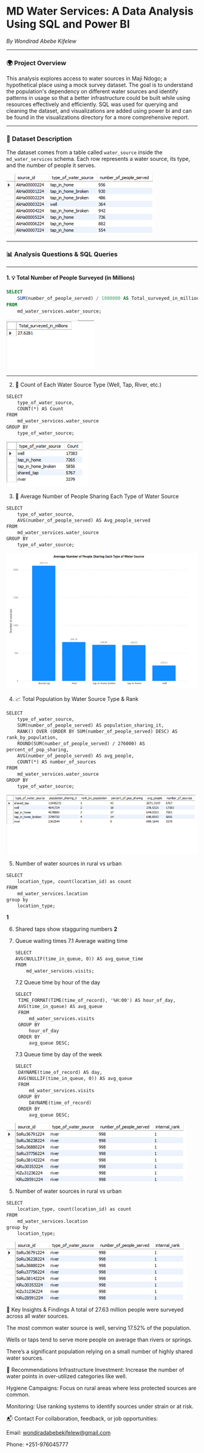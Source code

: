 # MD Water Services: A Data Analysis Using SQL and Power BI
*By Wondirad Abebe Kifelew*

---

### 🌍 **Project Overview**  

This analysis explores access to water sources in Maji Ndogo; a hypothetical place using a mock survey dataset. The goal is to understand the population's dependency on different water sources and identify patterns in usage so that a better infrastructure could be built while using resources effectively and efficiently. SQL was used for querying and cleaning the dataset, and visualizations are added using power bi and can be found in the visualizations directory for a more comprehensive report.

---

### 📂 **Dataset Description**  

The dataset comes from a table called `water_source` inside the `md_water_services` schema. Each row represents a water source, its type, and the number of people it serves.

![Dashboard screenshot](Images/scr1.jpg)

---

### 📊 **Analysis Questions & SQL Queries**  

---

#### 1. 💡 Total Number of People Surveyed (in Millions)

```sql
SELECT 
    SUM(number_of_people_served) / 1000000 AS Total_surveyed_in_millions
FROM 
    md_water_services.water_source;
```
![Dashboard screenshot](Images/scr2.jpg)

---
2. 🧾 Count of Each Water Source Type (Well, Tap, River, etc.)
```
SELECT 
    type_of_water_source,
    COUNT(*) AS Count
FROM 
    md_water_services.water_source
GROUP BY 
    type_of_water_source;
```
![Dashboard screenshot](Images/scr3-table.jpg)

3. 👥 Average Number of People Sharing Each Type of Water Source
```
SELECT 
    type_of_water_source,
    AVG(number_of_people_served) AS Avg_people_served
FROM 
    md_water_services.water_source
GROUP BY 
    type_of_water_source;
```
![Dashboard screenshot](Images/scr4.jpg)

4. 📈 Total Population by Water Source Type & Rank
```
SELECT 
    type_of_water_source,
    SUM(number_of_people_served) AS population_sharing_it,
    RANK() OVER (ORDER BY SUM(number_of_people_served) DESC) AS rank_by_population,
    ROUND(SUM(number_of_people_served) / 276000) AS percent_of_pop_sharing,
    AVG(number_of_people_served) AS avg_people,
    COUNT(*) AS number_of_sources
FROM 
    md_water_services.water_source
GROUP BY 
    type_of_water_source;
```
![Dashboard screenshot](Images/scr5.jpg)

5. Number of water sources in rural vs urban 
```
SELECT
    location_type, count(location_id) as count   
FROM
    md_water_services.location 
group by
    location_type;
```
**1**

6. Shared taps show stagguring numbers
**2**

7. Queue waiting times
   7.1 Average waiting time
    ```
    SELECT 
    AVG(NULLIF(time_in_queue, 0)) AS avg_queue_time
    FROM 
        md_water_services.visits;
    ```
    7.2 Queue time by hour of the day
   ```
   SELECT 
    TIME_FORMAT(TIME(time_of_record), '%H:00') AS hour_of_day,
    AVG(time_in_queue) AS avg_queue
    FROM 
        md_water_services.visits
    GROUP BY 
        hour_of_day
    ORDER BY 
        avg_queue DESC;

   ```
   7.3 Queue time by day of the week
   ```
   SELECT 
    DAYNAME(time_of_record) AS day,
    AVG(NULLIF(time_in_queue, 0)) AS avg_queue
    FROM 
        md_water_services.visits
    GROUP BY 
        DAYNAME(time_of_record)
    ORDER BY 
        avg_queue DESC;

   ```
![Dashboard screenshot](Images/scr6.jpg)

5. Number of water sources in rural vs urban 
```
SELECT
    location_type, count(location_id) as count   
FROM
    md_water_services.location 
group by
    location_type;
```
![Dashboard screenshot](Images/scr6.jpg)

📌 Key Insights & Findings
A total of 27.63 million people were surveyed across all water sources.

The most common water source is well, serving 17.52% of the population.

Wells or taps tend to serve more people on average than rivers or springs.

There’s a significant population relying on a small number of highly shared water sources.

📢 Recommendations
Infrastructure Investment: Increase the number of water points in over-utilized categories like well.

Hygiene Campaigns: Focus on rural areas where less protected sources are common.

Monitoring: Use ranking systems to identify sources under strain or at risk.

📬 Contact
For collaboration, feedback, or job opportunities:

Email: wondiradabebekifelew@gmail.com

Phone: +251-976045777

